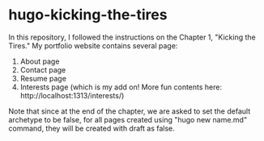 # hugo-kicking-the-tires

In this repository, I followed the instructions on the Chapter 1, "Kicking the Tires." My portfolio website contains several page:
1. About page 
2. Contact page 
3. Resume page
4. Interests page (which is my add on! More fun contents here: http://localhost:1313/interests/)

Note that since at the end of the chapter, we are asked to set the default archetype to be false, for all pages created using "hugo new name.md" command, 
they will be created with draft as false. 